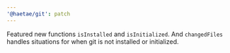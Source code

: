 ```yaml
---
'@haetae/git': patch
---
```


Featured new functions `isInstalled` and `isInitialized`.
And `changedFiles` handles situations for when git is not installed or initialized.
